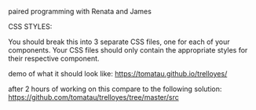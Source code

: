 paired programming with Renata and James


CSS STYLES:

You should break this into 3 separate CSS files, one for each of your components. 
Your CSS files should only contain the appropriate styles for their respective component.


demo of what it should look like:
https://tomatau.github.io/trelloyes/

after 2 hours of working on this compare to the following solution:
https://github.com/tomatau/trelloyes/tree/master/src